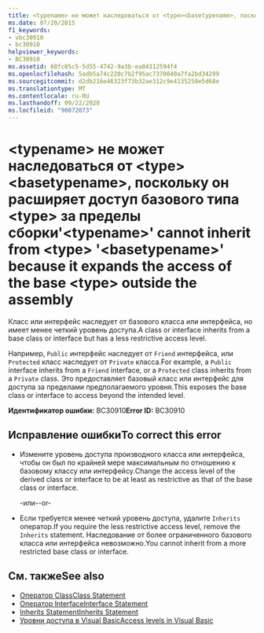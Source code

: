 ```yaml
---
title: <typename> не может наследоваться от <type><basetypename>, поскольку он расширяет доступ базового типа <type> за пределы сборки
ms.date: 07/20/2015
f1_keywords:
- vbc30910
- bc30910
helpviewer_keywords:
- BC30910
ms.assetid: 68fc05c5-5d55-4742-9a3b-ea04312594f4
ms.openlocfilehash: 5adb5a74c220c7b2f95ac7370040a7fa2bd34299
ms.sourcegitcommit: d2db216e46323f73b32ae312c9e4135258e5d68e
ms.translationtype: MT
ms.contentlocale: ru-RU
ms.lasthandoff: 09/22/2020
ms.locfileid: "90872073"
---
```

# <a name="typename-cannot-inherit-from-type-basetypename-because-it-expands-the-access-of-the-base-type-outside-the-assembly"></a><span data-ttu-id="2a4a8-102">\<typename> не может наследоваться от \<type>\<basetypename>, поскольку он расширяет доступ базового типа \<type> за пределы сборки</span><span class="sxs-lookup"><span data-stu-id="2a4a8-102">'\<typename>' cannot inherit from \<type> '\<basetypename>' because it expands the access of the base \<type> outside the assembly</span></span>

<span data-ttu-id="2a4a8-103">Класс или интерфейс наследует от базового класса или интерфейса, но имеет менее четкий уровень доступа.</span><span class="sxs-lookup"><span data-stu-id="2a4a8-103">A class or interface inherits from a base class or interface but has a less restrictive access level.</span></span>  
  
 <span data-ttu-id="2a4a8-104">Например, `Public` интерфейс наследует от `Friend` интерфейса, или `Protected` класс наследует от `Private` класса.</span><span class="sxs-lookup"><span data-stu-id="2a4a8-104">For example, a `Public` interface inherits from a `Friend` interface, or a `Protected` class inherits from a `Private` class.</span></span> <span data-ttu-id="2a4a8-105">Это предоставляет базовый класс или интерфейс для доступа за пределами предполагаемого уровня.</span><span class="sxs-lookup"><span data-stu-id="2a4a8-105">This exposes the base class or interface to access beyond the intended level.</span></span>  
  
 <span data-ttu-id="2a4a8-106">**Идентификатор ошибки:** BC30910</span><span class="sxs-lookup"><span data-stu-id="2a4a8-106">**Error ID:** BC30910</span></span>  
  
## <a name="to-correct-this-error"></a><span data-ttu-id="2a4a8-107">Исправление ошибки</span><span class="sxs-lookup"><span data-stu-id="2a4a8-107">To correct this error</span></span>  
  
- <span data-ttu-id="2a4a8-108">Измените уровень доступа производного класса или интерфейса, чтобы он был по крайней мере максимальным по отношению к базовому классу или интерфейсу.</span><span class="sxs-lookup"><span data-stu-id="2a4a8-108">Change the access level of the derived class or interface to be at least as restrictive as that of the base class or interface.</span></span>  
  
     <span data-ttu-id="2a4a8-109">-или-</span><span class="sxs-lookup"><span data-stu-id="2a4a8-109">-or-</span></span>  
  
- <span data-ttu-id="2a4a8-110">Если требуется менее четкий уровень доступа, удалите `Inherits` оператор.</span><span class="sxs-lookup"><span data-stu-id="2a4a8-110">If you require the less restrictive access level, remove the `Inherits` statement.</span></span> <span data-ttu-id="2a4a8-111">Наследование от более ограниченного базового класса или интерфейса невозможно.</span><span class="sxs-lookup"><span data-stu-id="2a4a8-111">You cannot inherit from a more restricted base class or interface.</span></span>  
  
## <a name="see-also"></a><span data-ttu-id="2a4a8-112">См. также</span><span class="sxs-lookup"><span data-stu-id="2a4a8-112">See also</span></span>

- [<span data-ttu-id="2a4a8-113">Оператор Class</span><span class="sxs-lookup"><span data-stu-id="2a4a8-113">Class Statement</span></span>](../statements/class-statement.md)
- [<span data-ttu-id="2a4a8-114">Оператор Interface</span><span class="sxs-lookup"><span data-stu-id="2a4a8-114">Interface Statement</span></span>](../statements/interface-statement.md)
- [<span data-ttu-id="2a4a8-115">Inherits Statement</span><span class="sxs-lookup"><span data-stu-id="2a4a8-115">Inherits Statement</span></span>](../statements/inherits-statement.md)
- [<span data-ttu-id="2a4a8-116">Уровни доступа в Visual Basic</span><span class="sxs-lookup"><span data-stu-id="2a4a8-116">Access levels in Visual Basic</span></span>](../../programming-guide/language-features/declared-elements/access-levels.md)
